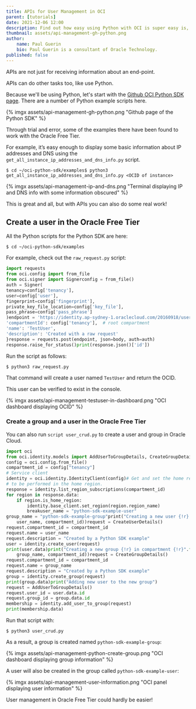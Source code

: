 ```yaml
---
title: APIs for User Management in OCI
parent: [tutorials]
date: 2021-12-06 12:00
description: Find out how easy using Python with OCI is super easy is, even on Oracle's Always-Free Tier account.
thumbnail: assets/api-management-gh-python.png
author: 
    name: Paul Guerin 
    bio: Paul Guerin is a consultant of Oracle Technology.
published: false
---
```

APIs are not just for receiving information about an end-point.

APIs can do other tasks too, like use Python.

Because we'll be using Python, let's start with the [Github OCI Python SDK page](https://github.com/oracle/oci-python-sdk/tree/master/examples). There are a number of Python example scripts here.

{% imgx assets/api-management-gh-python.png "Github page of the Python SDK" %}

Through trial and error, some of the examples there have been found to work with the Oracle Free Tier.

For example, it’s easy enough to display some basic information about IP addresses and DNS using the `get_all_instance_ip_addresses_and_dns_info.py` script.

```console
$ cd ~/oci-python-sdk/examples$ python3 get_all_instance_ip_addresses_and_dns_info.py <OCID of instance>
```

{% imgx assets/api-management-ip-and-dns.png "Terminal displaying IP and DNS info with some information obscured" %}

This is great and all, but with APIs you can also do some real work!

## Create a user in the Oracle Free Tier

All the Python scripts for the Python SDK are here:

```console
$ cd ~/oci-python-sdk/examples
```

For example, check out the `raw_request.py` script:

```python
import requests
from oci.config import from_file
from oci.signer import Signerconfig = from_file()
auth = Signer(
tenancy=config['tenancy'],
user=config['user'],
fingerprint=config['fingerprint'],
private_key_file_location=config['key_file'],
pass_phrase=config['pass_phrase']
)endpoint = 'https://identity.ap-sydney-1.oraclecloud.com/20160918/users/'body = {
'compartmentId': config['tenancy'],  # root compartment
'name': 'TestUser',
'description': 'Created with a raw request'
}response = requests.post(endpoint, json=body, auth=auth)
response.raise_for_status()print(response.json()['id'])
```

Run the script as follows:

```console
$ python3 raw_request.py
```

That command will create a user named `TestUser` and return the OCID.

This user can be verified to exist in the console.

{% imgx assets/api-management-testuser-in-dashboard.png "OCI dashboard displaying OCID" %}

### Create a group and a user in the Oracle Free Tier

You can also run  `script user_crud.py` to create a user and group in Oracle Cloud.

```python
import oci
from oci.identity.models import AddUserToGroupDetails, CreateGroupDetails, CreateUserDetails# Default config file and profile
config = oci.config.from_file()
compartment_id = config["tenancy"]
# Service client
identity = oci.identity.IdentityClient(config)# Get and set the home region for the compartment. User crud operations need
# to be performed in the home region.
response = identity.list_region_subscriptions(compartment_id)
for region in response.data:
    if region.is_home_region:
        identity.base_client.set_region(region.region_name)
        breakuser_name = "python-sdk-example-user"
group_name = "python-sdk-example-group"print("Creating a new user {!r} in compartment {!r}".format(
    user_name, compartment_id))request = CreateUserDetails()
request.compartment_id = compartment_id
request.name = user_name
request.description = "Created by a Python SDK example"
user = identity.create_user(request)
print(user.data)print("Creating a new group {!r} in compartment {!r}".format(
    group_name, compartment_id))request = CreateGroupDetails()
request.compartment_id = compartment_id
request.name = group_name
request.description = "Created by a Python SDK example"
group = identity.create_group(request)
print(group.data)print("Adding new user to the new group")
request = AddUserToGroupDetails()
request.user_id = user.data.id
request.group_id = group.data.id
membership = identity.add_user_to_group(request)
print(membership.data)
```

Run that script with:

```console
$ python3 user_crud.py
```

As a result, a group is created named `python-sdk-example-group`:

{% imgx assets/api-management-python-create-group.png "OCI dashboard displaying group information" %}

A user will also be created in the group called `python-sdk-example-user`:

{% imgx assets/api-management-user-information.png "OCI panel displaying user information" %}

User management in Oracle Free Tier could hardly be easier!

